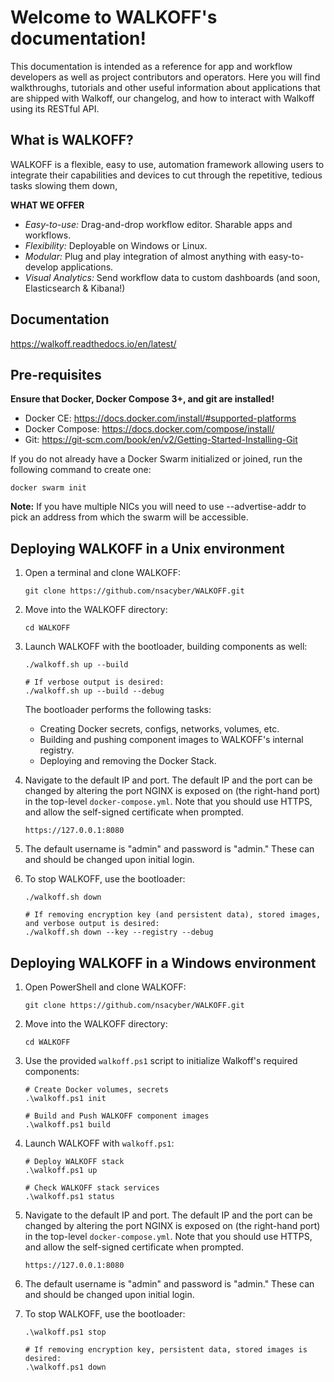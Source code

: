 Welcome to WALKOFF's documentation!
===================================
This documentation is intended as a reference for app and workflow developers as well as project contributors and operators.
Here you will find walkthroughs, tutorials and other useful information about applications that are shipped with Walkoff, our changelog, and how to interact with Walkoff using its RESTful API.

What is WALKOFF?
------------------
WALKOFF is a flexible, easy to use, automation framework allowing users to integrate their capabilities and devices to cut through the repetitive, tedious tasks slowing them down,

**WHAT WE OFFER**
 - *Easy-to-use:* Drag-and-drop workflow editor. Sharable apps and workflows.
 - *Flexibility:* Deployable on Windows or Linux.
 - *Modular:* Plug and play integration of almost anything with easy-to-develop applications.
 - *Visual Analytics:* Send workflow data to custom dashboards (and soon, Elasticsearch & Kibana!)

Documentation
------------------------
https://walkoff.readthedocs.io/en/latest/

Pre-requisites
------------------------
**Ensure that Docker, Docker Compose 3+, and git are installed!**

* Docker CE: https://docs.docker.com/install/#supported-platforms
* Docker Compose: https://docs.docker.com/compose/install/
* Git: https://git-scm.com/book/en/v2/Getting-Started-Installing-Git

If you do not already have a Docker Swarm initialized or joined, run the following command to create one:

    docker swarm init

**Note:** If you have multiple NICs you will need to use --advertise-addr to pick an address from which the swarm will be accessible.

Deploying WALKOFF in a Unix environment
---------------------------------------

1. Open a terminal and clone WALKOFF:

       git clone https://github.com/nsacyber/WALKOFF.git

2. Move into the WALKOFF directory:

       cd WALKOFF

3. Launch WALKOFF with the bootloader, building components as well:

       ./walkoff.sh up --build

       # If verbose output is desired:
       ./walkoff.sh up --build --debug

   The bootloader performs the following tasks:
   * Creating Docker secrets, configs, networks, volumes, etc.
   * Building and pushing component images to WALKOFF's internal registry.
   * Deploying and removing the Docker Stack.

4. Navigate to the default IP and port. The default IP and the port can be changed by altering the port NGINX is exposed on (the right-hand port) in the top-level `docker-compose.yml`. Note that you should use HTTPS, and allow the self-signed certificate when prompted.

       https://127.0.0.1:8080

5. The default username is "admin" and password is "admin." These can and should be changed upon initial login.

6. To stop WALKOFF, use the bootloader:

       ./walkoff.sh down

       # If removing encryption key (and persistent data), stored images, and verbose output is desired:
       ./walkoff.sh down --key --registry --debug


Deploying WALKOFF in a Windows environment
------------------------------------------

1. Open PowerShell and clone WALKOFF:

       git clone https://github.com/nsacyber/WALKOFF.git

2. Move into the WALKOFF directory:

       cd WALKOFF

3. Use the provided `walkoff.ps1` script to initialize Walkoff's required components:

       # Create Docker volumes, secrets
       .\walkoff.ps1 init

       # Build and Push WALKOFF component images
       .\walkoff.ps1 build

4. Launch WALKOFF with `walkoff.ps1`:

       # Deploy WALKOFF stack
       .\walkoff.ps1 up

       # Check WALKOFF stack services
       .\walkoff.ps1 status

5. Navigate to the default IP and port. The default IP and the port can be changed by altering the port NGINX is exposed on (the right-hand port) in the top-level `docker-compose.yml`. Note that you should use HTTPS, and allow the self-signed certificate when prompted.

       https://127.0.0.1:8080

6. The default username is "admin" and password is "admin." These can and should be changed upon initial login.

7. To stop WALKOFF, use the bootloader:

       .\walkoff.ps1 stop

       # If removing encryption key, persistent data, stored images is desired:
       .\walkoff.ps1 down


